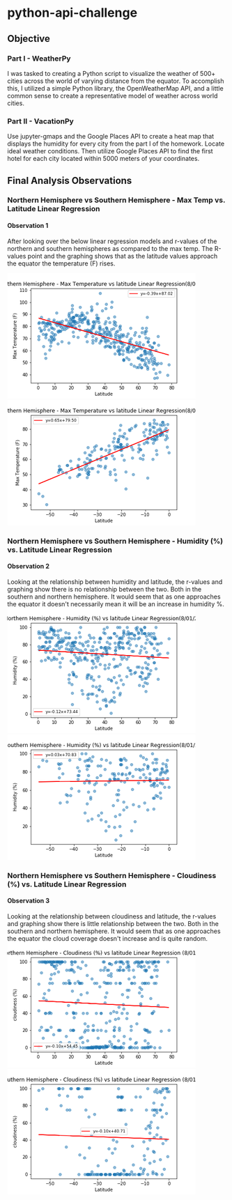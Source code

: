 # python-api-challenge

## Objective
### Part I - WeatherPy
I was tasked to creating a Python script to visualize the weather of 500+ cities across the world of varying distance from the equator. To accomplish this, I utilized a simple Python library, the OpenWeatherMap API, and a little common sense to create a representative model of weather across world cities.

### Part II - VacationPy
Use jupyter-gmaps and the Google Places API to create a heat map that displays the humidity for every city from the part I of the homework. Locate ideal weather conditions. Then utilize Google Places API to find the first hotel for each city located within 5000 meters of your coordinates.

## Final Analysis Observations
### Northern Hemisphere vs Southern Hemisphere - Max Temp vs. Latitude Linear Regression 
#### Observation 1
After looking over the below linear regression models and r-values of the northern and southern hemispheres as compared to the max temp. The R-values point and the graphing shows that as the latitude values approach the equator the temperature (F) rises.

![N Temp](/output_data/LReg_MaxTemp_NHemi.png)
![S Temp](/output_data/LReg_MaxTemp_SHemi.png)

### Northern Hemisphere vs Southern Hemisphere -  Humidity (%) vs. Latitude Linear Regression
#### Observation 2
Looking at the relationship between humidity and latitude, the r-values and graphing show there is no relationship between the two. Both in the southern and northern hemisphere. It would seem that as one approaches the equator it doesn't necessarily mean it will be an increase in humidity %.
![N Humidity](/output_data/LReg_Humidity_NHemi.png)
![S Humidity](/output_data/LReg_Humidity_SHemi.png)

### Northern Hemisphere vs Southern Hemisphere -  Cloudiness (%) vs. Latitude Linear Regression
#### Observation 3
Looking at the relationship between cloudiness and latitude, the r-values and graphing show there is little relationship between the two. Both in the southern and northern hemisphere. It would seem that as one approaches the equator the cloud coverage doesn't increase and is quite random.
![N Cloudiness](/output_data/LReg_Cloudiness_NHemi.png)
![S Cloudiness](/output_data/LReg_Cloudiness_SHemi.png)
